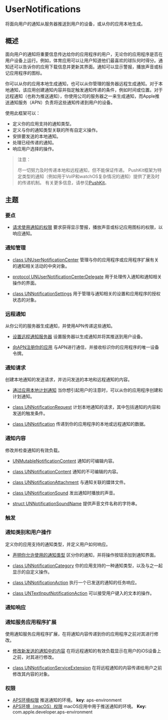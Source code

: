# UserNotifications

将面向用户的通知从服务器推送到用户的设备，或从你的应用本地生成。



## 概述

面向用户的通知将重要信息传达给你的应用程序的用户，无论你的应用程序是否在用户设备上运行。例如，体育应用可以让用户知道他们最喜欢的球队何时得分。通知还可以告诉你的应用下载信息并更新其界面。通知可以显示警报，播放声音或标记应用程序的图标。

你可以从你的应用本地生成通知，也可以从你管理的服务器远程生成通知。对于本地通知，该应用创建通知内容并指定触发通知传递的条件，例如时间或位置。对于远程通知（也称为推送通知），你使用公司的服务器之一来生成通知，而Apple推送通知服务（APN）负责将这些通知传递到用户的设备。

使用此框架可以：

* 定义你的应用支持的通知类型。
* 定义与你的通知类型关联的所有自定义操作。
* 安排要发送的本地通知。
* 处理已经传递的通知。
* 响应用户选择的操作。

> 注意：
>
> 尽一切努力及时传递本地和远程通知，但不能保证传递。 PushKit框架为特定类型的通知（例如用于VoIP和watchOS复杂情况的通知）提供了更及时的传递机制。 有关更多信息，请参见[PushKit](#)。

## 主题

### 要点

* [请求使用通知的权限](./AskingPermissionToUseNotifications.md)
    要求获得显示警报，播放声音或标记应用图标的权限，以响应通知。

### 通知管理

* [class UNUserNotificationCenter](#)
    管理与你的应用程序或应用程序扩展有关的通知相关活动的中央对象。

* [protocol UNUserNotificationCenterDelegate](#)
    用于处理传入通知和通知相关操作的界面。

* [class UNNotificationSettings](#)
    用于管理与通知相关的设置和应用程序的授权状态的对象。

### 远程通知

从你公司的服务器生成通知，并使用APN传递这些通知。

* [设置远程通知服务器](#) 
    设置服务器以生成通知并将其推送到用户设备。

* [向APN注册你的应用](./RegisteringYourAppWithAPNs.md) 
    与APN进行通信，并接收标识你的应用程序的唯一设备令牌。

### 通知请求

创建本地通知的发送请求，并访问发送的本地和远程通知的内容。

* [通过应用本地计划通知]()
    当你想引起用户的注意时，可以从你的应用程序创建和计划通知。

* [class UNNotificationRequest](#) 
    计划本地通知的请求，其中包括通知的内容和发送的触发条件。

* [class UNNotification](#) 
    传递到你的应用程序的本地或远程通知的数据。

### 通知内容

修改并检查通知的有效负载。

* [UNMutableNotificationContent](#) 
    通知的可编辑内容。

* [class UNNotificationContent](#) 
    通知的不可编辑的内容。

* [class UNNotificationAttachment](#) 
    与通知关联的媒体文件。

* [class UNNotificationSound](#) 
    发出通知时播放的声音。

* [struct UNNotificationSoundName](#) 
    提供声音文件名称的字符串。

### 触发



### 通知类别和用户操作

定义你的应用支持的通知类型，并定义用户如何响应。

* [声明你允许使用的通知类型](./DeclaringYourActionableNotificationTypes.md) 
    区分你的通知，并将操作按钮添加到通知界面。

* [class UNNotificationCategory](./UNNotificationCategory/) 
    你的应用支持的一种通知类型，以及与之一起显示的自定义操作。

* [class UNNotificationAction](#) 
    执行一个已发送的通知的任务响应。

* [class UNTextInputNotificationAction](#) 
    可以接受用户键入的文本的操作。

### 通知响应



### 通知服务应用程序扩展

使用通知服务应用程序扩展，在将通知内容传递到你的应用程序之前对其进行修改。

* [修改新发送的通知中的内容](#) 
    在将远程通知的有效负载显示在用户的iOS设备上之前，对其进行修改。

* [class UNNotificationServiceExtension](#) 
    在将远程通知的内容传递给用户之前修改其内容的对象。

### 权限

* [APS环境权限](#) 
    推送通知的环境。
    **key**: aps-environment
* [APS环境（macOS）权限](#)
    macOS应用中用于推送通知的环境。
    **Key:** com.apple.developer.aps-environment
